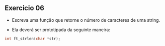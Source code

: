##                         Exercicio 06

- Escreva uma função que retorne o número de caracteres de uma string.

- Ela deverá ser prototipada da seguinte maneira:

```c
int ft_strlen(char *str);
```